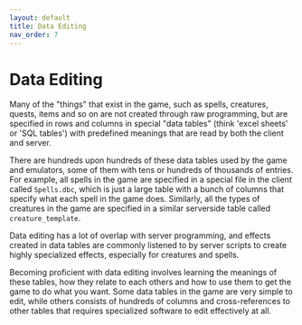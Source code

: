 ```yaml
---
layout: default
title: Data Editing
nav_order: 7
---
```


# Data Editing

Many of the "things" that exist in the game, such as spells, creatures, quests, items and so on are not created through raw programming, but are specified in rows and columns in special "data tables" (think 'excel sheets' or 'SQL tables') with predefined meanings that are read by both the client and server.

There are hundreds upon hundreds of these data tables used by the game and emulators, some of them with tens or hundreds of thousands of entries. For example, all spells in the game are specified in a special file in the client called `Spells.dbc`, which is just a large table with a bunch of columns that specify what each spell in the game does. Similarly, all the types of creatures in the game are specified in a similar serverside table called `creature_template`.

Data editing has a lot of overlap with server programming, and effects created in data tables are commonly listened to by server scripts to create highly specialized effects, especially for creatures and spells.

Becoming proficient with data editing involves learning the meanings of these tables, how they relate to each others and how to use them to get the game to do what you want. Some data tables in the game are very simple to edit, while others consists of hundreds of columns and cross-references to other tables that requires specialized software to edit effectively at all.
